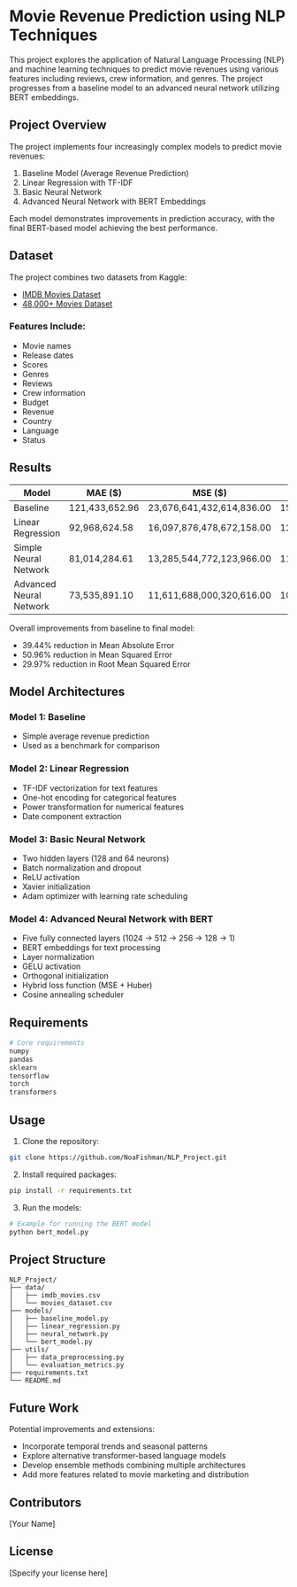 # Movie Revenue Prediction using NLP Techniques

This project explores the application of Natural Language Processing (NLP) and machine learning techniques to predict movie revenues using various features including reviews, crew information, and genres. The project progresses from a baseline model to an advanced neural network utilizing BERT embeddings.

## Project Overview

The project implements four increasingly complex models to predict movie revenues:
1. Baseline Model (Average Revenue Prediction)
2. Linear Regression with TF-IDF
3. Basic Neural Network
4. Advanced Neural Network with BERT Embeddings

Each model demonstrates improvements in prediction accuracy, with the final BERT-based model achieving the best performance.

## Dataset

The project combines two datasets from Kaggle:
- [IMDB Movies Dataset](https://www.kaggle.com/datasets/ashpalsingh1525/imdb-movies-dataset/data)
- [48,000+ Movies Dataset](https://www.kaggle.com/datasets/yashgupta24/48000-movies-dataset)

### Features Include:
- Movie names
- Release dates
- Scores
- Genres
- Reviews
- Crew information
- Budget
- Revenue
- Country
- Language
- Status

## Results

| Model | MAE ($) | MSE ($) | RMSE ($) |
|-------|----------|---------|-----------|
| Baseline | 121,433,652.96 | 23,676,641,432,614,836.00 | 153,872,159.38 |
| Linear Regression | 92,968,624.58 | 16,097,876,478,672,158.00 | 126,877,407.28 |
| Simple Neural Network | 81,014,284.61 | 13,285,544,772,123,966.00 | 115,262,937.55 |
| Advanced Neural Network | 73,535,891.10 | 11,611,688,000,320,616.00 | 107,757,542.66 |

Overall improvements from baseline to final model:
- 39.44% reduction in Mean Absolute Error
- 50.96% reduction in Mean Squared Error
- 29.97% reduction in Root Mean Squared Error

## Model Architectures

### Model 1: Baseline
- Simple average revenue prediction
- Used as a benchmark for comparison

### Model 2: Linear Regression
- TF-IDF vectorization for text features
- One-hot encoding for categorical features
- Power transformation for numerical features
- Date component extraction

### Model 3: Basic Neural Network
- Two hidden layers (128 and 64 neurons)
- Batch normalization and dropout
- ReLU activation
- Xavier initialization
- Adam optimizer with learning rate scheduling

### Model 4: Advanced Neural Network with BERT
- Five fully connected layers (1024 → 512 → 256 → 128 → 1)
- BERT embeddings for text processing
- Layer normalization
- GELU activation
- Orthogonal initialization
- Hybrid loss function (MSE + Huber)
- Cosine annealing scheduler

## Requirements

```python
# Core requirements
numpy
pandas
sklearn
tensorflow
torch
transformers
```

## Usage

1. Clone the repository:
```bash
git clone https://github.com/NoaFishman/NLP_Project.git
```

2. Install required packages:
```bash
pip install -r requirements.txt
```

3. Run the models:
```python
# Example for running the BERT model
python bert_model.py
```

## Project Structure

```
NLP_Project/
├── data/
│   ├── imdb_movies.csv
│   └── movies_dataset.csv
├── models/
│   ├── baseline_model.py
│   ├── linear_regression.py
│   ├── neural_network.py
│   └── bert_model.py
├── utils/
│   ├── data_preprocessing.py
│   └── evaluation_metrics.py
├── requirements.txt
└── README.md
```

## Future Work

Potential improvements and extensions:
- Incorporate temporal trends and seasonal patterns
- Explore alternative transformer-based language models
- Develop ensemble methods combining multiple architectures
- Add more features related to movie marketing and distribution

## Contributors

[Your Name]

## License

[Specify your license here]
